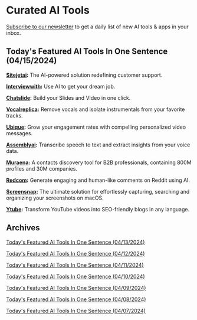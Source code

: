 # Curated AI Tools

[Subscribe to our newsletter](https://curatedaitools.substack.com/) to get a daily list of new AI tools & apps in your inbox.

## Today's Featured AI Tools In One Sentence (04/15/2024)

**[Sitejetai](https://sitejetai.com/):** The AI-powered solution redefining customer support.

**[Interviewwith](https://interviewwith.ai/):** Use AI to get your dream job.

**[Chatslide](https://chatslide.ai/landing):** Build your Slides and Video in one click.

**[Vocalreplica](https://vocalreplica.com/):** Remove vocals and isolate instrumentals from your favorite tracks.

**[Ubique](https://www.ubique.live/):** Grow your engagement rates with compelling personalized video messages.

**[Assemblyai](https://www.assemblyai.com/):** Transcribe speech to text and extract insights from your voice data.

**[Muraena](https://muraena.ai/):** A contacts discovery tool for B2B professionals, containing 800M profiles and 30M companies.

**[Redcom](https://redcom.ai/):** Generate engaging and human-like comments on Reddit using AI.

**[Screensnap](https://screensnap.ai/):** The ultimate solution for effortlessly capturing, searching and organizing your screenshots on macOS.

**[Ytube](https://www.ytube.ai/):** Transform YouTube videos into SEO-friendly blogs in any language.

## Archives

[Today's Featured AI Tools In One Sentence (04/13/2024)](https://curatedaitools.substack.com/p/todays-featured-ai-tools-in-one-sentence-c1f)

[Today's Featured AI Tools In One Sentence (04/12/2024)](https://curatedaitools.substack.com/p/todays-featured-ai-tools-in-one-sentence-a91)

[Today's Featured AI Tools In One Sentence (04/11/2024)](https://curatedaitools.substack.com/p/todays-featured-ai-tools-in-one-sentence-0a9)

[Today's Featured AI Tools In One Sentence (04/10/2024)](https://curatedaitools.substack.com/p/todays-featured-ai-tools-in-one-sentence-288)

[Today's Featured AI Tools In One Sentence (04/09/2024)](https://curatedaitools.substack.com/p/todays-featured-ai-tools-in-one-sentence-1a0)

[Today's Featured AI Tools In One Sentence (04/08/2024)](https://curatedaitools.substack.com/p/todays-featured-ai-tools-in-one-sentence-d81)

[Today's Featured AI Tools In One Sentence (04/07/2024)](https://curatedaitools.substack.com/p/todays-featured-ai-tools-in-one-sentence)
